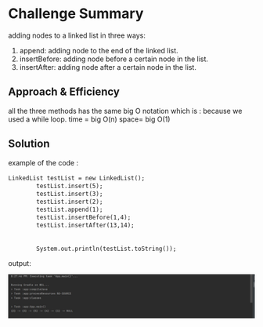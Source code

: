 # Challenge Summary
adding nodes to a linked list in three ways:
1. append: adding node to the end of the linked list.
2. insertBefore: adding node before a certain node in the list.
3. insertAfter: adding node after a certain node in the list.

## Approach & Efficiency
all the three methods has the same big O notation which is :
because we used a while loop.
time = big O(n)
space= big O(1)

## Solution
example of the code : 

```
LinkedList testList = new LinkedList();
        testList.insert(5);
        testList.insert(3);
        testList.insert(2);
        testList.append(1);
        testList.insertBefore(1,4);
        testList.insertAfter(13,14);


        System.out.println(testList.toString());
```

output:

![output](insertions-output.jpg)


